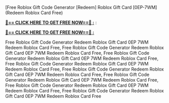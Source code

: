 [Free Roblox Gift Code Generator [Redeem] Roblox Gift Card [0EP-7WM] (Redeem Roblox Card Free)

**[🔴== CLICK HERE TO GET FREE NOW==🔴 :](https://oercommons.s3.amazonaws.com/media/courseware/relatedresource/file/all-zit.html)**
:

**[🔴== CLICK HERE TO GET FREE NOW==🔴 :](https://oercommons.s3.amazonaws.com/media/courseware/relatedresource/file/gift-zit.html)**

 Free Roblox Gift Code Generator Redeem Roblox Gift Card 0EP 7WM Redeem Roblox Card Free, Free Roblox Gift Code Generator Redeem Roblox Gift Card 0EP 7WM Redeem Roblox Card Free, Free Roblox Gift Code Generator Redeem Roblox Gift Card 0EP 7WM Redeem Roblox Card Free, Free Roblox Gift Code Generator Redeem Roblox Gift Card 0EP 7WM Redeem Roblox Card Free, Free Roblox Gift Code Generator Redeem Roblox Gift Card 0EP 7WM Redeem Roblox Card Free, Free Roblox Gift Code Generator Redeem Roblox Gift Card 0EP 7WM Redeem Roblox Card Free, Free Roblox Gift Code Generator Redeem Roblox Gift Card 0EP 7WM Redeem Roblox Card Free, Free Roblox Gift Code Generator Redeem Roblox Gift Card 0EP 7WM Redeem Roblox Card Free
